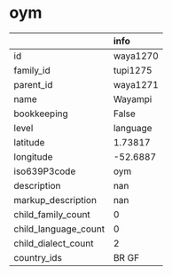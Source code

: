 # oym
|                      | info     |
|:---------------------|:---------|
| id                   | waya1270 |
| family_id            | tupi1275 |
| parent_id            | waya1271 |
| name                 | Wayampi  |
| bookkeeping          | False    |
| level                | language |
| latitude             | 1.73817  |
| longitude            | -52.6887 |
| iso639P3code         | oym      |
| description          | nan      |
| markup_description   | nan      |
| child_family_count   | 0        |
| child_language_count | 0        |
| child_dialect_count  | 2        |
| country_ids          | BR GF    |